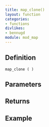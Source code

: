 ```yaml
---
title: map_clone()
layout: function
categories:
- functions
divlikes:
- bennugd
module: mod_map
---
```


## Definition

    map_clone ( )

## Parameters

## Returns

## Example
